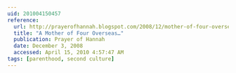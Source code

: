 ```yaml
---
uid: 201004150457
reference:
  url: http://prayerofhannah.blogspot.com/2008/12/mother-of-four-overseas.html
  title: "A Mother of Four Overseas…"
  publication: Prayer of Hannah
  date: December 3, 2008
  accessed: April 15, 2010 4:57:47 AM
tags: [parenthood, second culture]
---
```

